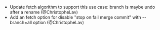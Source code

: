 * Update fetch algorithm to support this use case: branch is maybe undo after a rename (@ChristopheLav)
* Add an fetch option for disable "stop on fail merge commit" with --branch=all option (@ChristopheLav)
